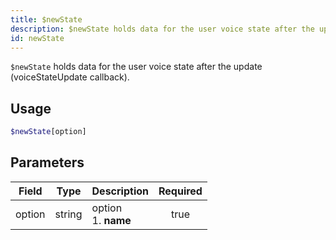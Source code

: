 ```yaml
---
title: $newState
description: $newState holds data for the user voice state after the update (voiceStateUpdate callback).
id: newState
---
```


`$newState` holds data for the user voice state after the update (voiceStateUpdate callback).

## Usage

```php
$newState[option]
```

## Parameters

| Field  | Type   | Description               | Required |
|--------|--------|---------------------------|:--------:|
| option | string | option <br /> 1. **name** |   true   |